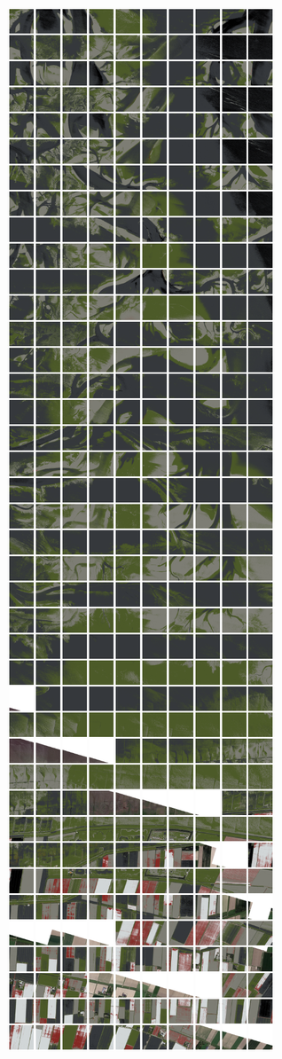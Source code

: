 <html>
<div>
<img src="https://github.com/HakkaTjakka/NL_TILE_MAP/blob/main/18/650/-1072/r.6500.-10720.png" height="44" width="44">
<img src="https://github.com/HakkaTjakka/NL_TILE_MAP/blob/main/18/650/-1072/r.6501.-10720.png" height="44" width="44">
<img src="https://github.com/HakkaTjakka/NL_TILE_MAP/blob/main/18/650/-1072/r.6502.-10720.png" height="44" width="44">
<img src="https://github.com/HakkaTjakka/NL_TILE_MAP/blob/main/18/650/-1072/r.6503.-10720.png" height="44" width="44">
<img src="https://github.com/HakkaTjakka/NL_TILE_MAP/blob/main/18/650/-1072/r.6504.-10720.png" height="44" width="44">
<img src="https://github.com/HakkaTjakka/NL_TILE_MAP/blob/main/18/650/-1072/r.6505.-10720.png" height="44" width="44">
<img src="https://github.com/HakkaTjakka/NL_TILE_MAP/blob/main/18/650/-1072/r.6506.-10720.png" height="44" width="44">
<img src="https://github.com/HakkaTjakka/NL_TILE_MAP/blob/main/18/650/-1072/r.6507.-10720.png" height="44" width="44">
<img src="https://github.com/HakkaTjakka/NL_TILE_MAP/blob/main/18/650/-1072/r.6508.-10720.png" height="44" width="44">
<img src="https://github.com/HakkaTjakka/NL_TILE_MAP/blob/main/18/650/-1072/r.6509.-10720.png" height="44" width="44">
<img src="https://github.com/HakkaTjakka/NL_TILE_MAP/blob/main/18/651/-1072/r.6510.-10720.png" height="44" width="44">
<img src="https://github.com/HakkaTjakka/NL_TILE_MAP/blob/main/18/651/-1072/r.6511.-10720.png" height="44" width="44">
<img src="https://github.com/HakkaTjakka/NL_TILE_MAP/blob/main/18/651/-1072/r.6512.-10720.png" height="44" width="44">
<img src="https://github.com/HakkaTjakka/NL_TILE_MAP/blob/main/18/651/-1072/r.6513.-10720.png" height="44" width="44">
<img src="https://github.com/HakkaTjakka/NL_TILE_MAP/blob/main/18/651/-1072/r.6514.-10720.png" height="44" width="44">
<img src="https://github.com/HakkaTjakka/NL_TILE_MAP/blob/main/18/651/-1072/r.6515.-10720.png" height="44" width="44">
<img src="https://github.com/HakkaTjakka/NL_TILE_MAP/blob/main/18/651/-1072/r.6516.-10720.png" height="44" width="44">
<img src="https://github.com/HakkaTjakka/NL_TILE_MAP/blob/main/18/651/-1072/r.6517.-10720.png" height="44" width="44">
<img src="https://github.com/HakkaTjakka/NL_TILE_MAP/blob/main/18/651/-1072/r.6518.-10720.png" height="44" width="44">
<img src="https://github.com/HakkaTjakka/NL_TILE_MAP/blob/main/18/651/-1072/r.6519.-10720.png" height="44" width="44">
<br>
<img src="https://github.com/HakkaTjakka/NL_TILE_MAP/blob/main/18/650/-1072/r.6500.-10719.png" height="44" width="44">
<img src="https://github.com/HakkaTjakka/NL_TILE_MAP/blob/main/18/650/-1072/r.6501.-10719.png" height="44" width="44">
<img src="https://github.com/HakkaTjakka/NL_TILE_MAP/blob/main/18/650/-1072/r.6502.-10719.png" height="44" width="44">
<img src="https://github.com/HakkaTjakka/NL_TILE_MAP/blob/main/18/650/-1072/r.6503.-10719.png" height="44" width="44">
<img src="https://github.com/HakkaTjakka/NL_TILE_MAP/blob/main/18/650/-1072/r.6504.-10719.png" height="44" width="44">
<img src="https://github.com/HakkaTjakka/NL_TILE_MAP/blob/main/18/650/-1072/r.6505.-10719.png" height="44" width="44">
<img src="https://github.com/HakkaTjakka/NL_TILE_MAP/blob/main/18/650/-1072/r.6506.-10719.png" height="44" width="44">
<img src="https://github.com/HakkaTjakka/NL_TILE_MAP/blob/main/18/650/-1072/r.6507.-10719.png" height="44" width="44">
<img src="https://github.com/HakkaTjakka/NL_TILE_MAP/blob/main/18/650/-1072/r.6508.-10719.png" height="44" width="44">
<img src="https://github.com/HakkaTjakka/NL_TILE_MAP/blob/main/18/650/-1072/r.6509.-10719.png" height="44" width="44">
<img src="https://github.com/HakkaTjakka/NL_TILE_MAP/blob/main/18/651/-1072/r.6510.-10719.png" height="44" width="44">
<img src="https://github.com/HakkaTjakka/NL_TILE_MAP/blob/main/18/651/-1072/r.6511.-10719.png" height="44" width="44">
<img src="https://github.com/HakkaTjakka/NL_TILE_MAP/blob/main/18/651/-1072/r.6512.-10719.png" height="44" width="44">
<img src="https://github.com/HakkaTjakka/NL_TILE_MAP/blob/main/18/651/-1072/r.6513.-10719.png" height="44" width="44">
<img src="https://github.com/HakkaTjakka/NL_TILE_MAP/blob/main/18/651/-1072/r.6514.-10719.png" height="44" width="44">
<img src="https://github.com/HakkaTjakka/NL_TILE_MAP/blob/main/18/651/-1072/r.6515.-10719.png" height="44" width="44">
<img src="https://github.com/HakkaTjakka/NL_TILE_MAP/blob/main/18/651/-1072/r.6516.-10719.png" height="44" width="44">
<img src="https://github.com/HakkaTjakka/NL_TILE_MAP/blob/main/18/651/-1072/r.6517.-10719.png" height="44" width="44">
<img src="https://github.com/HakkaTjakka/NL_TILE_MAP/blob/main/18/651/-1072/r.6518.-10719.png" height="44" width="44">
<img src="https://github.com/HakkaTjakka/NL_TILE_MAP/blob/main/18/651/-1072/r.6519.-10719.png" height="44" width="44">
<br>
<img src="https://github.com/HakkaTjakka/NL_TILE_MAP/blob/main/18/650/-1072/r.6500.-10718.png" height="44" width="44">
<img src="https://github.com/HakkaTjakka/NL_TILE_MAP/blob/main/18/650/-1072/r.6501.-10718.png" height="44" width="44">
<img src="https://github.com/HakkaTjakka/NL_TILE_MAP/blob/main/18/650/-1072/r.6502.-10718.png" height="44" width="44">
<img src="https://github.com/HakkaTjakka/NL_TILE_MAP/blob/main/18/650/-1072/r.6503.-10718.png" height="44" width="44">
<img src="https://github.com/HakkaTjakka/NL_TILE_MAP/blob/main/18/650/-1072/r.6504.-10718.png" height="44" width="44">
<img src="https://github.com/HakkaTjakka/NL_TILE_MAP/blob/main/18/650/-1072/r.6505.-10718.png" height="44" width="44">
<img src="https://github.com/HakkaTjakka/NL_TILE_MAP/blob/main/18/650/-1072/r.6506.-10718.png" height="44" width="44">
<img src="https://github.com/HakkaTjakka/NL_TILE_MAP/blob/main/18/650/-1072/r.6507.-10718.png" height="44" width="44">
<img src="https://github.com/HakkaTjakka/NL_TILE_MAP/blob/main/18/650/-1072/r.6508.-10718.png" height="44" width="44">
<img src="https://github.com/HakkaTjakka/NL_TILE_MAP/blob/main/18/650/-1072/r.6509.-10718.png" height="44" width="44">
<img src="https://github.com/HakkaTjakka/NL_TILE_MAP/blob/main/18/651/-1072/r.6510.-10718.png" height="44" width="44">
<img src="https://github.com/HakkaTjakka/NL_TILE_MAP/blob/main/18/651/-1072/r.6511.-10718.png" height="44" width="44">
<img src="https://github.com/HakkaTjakka/NL_TILE_MAP/blob/main/18/651/-1072/r.6512.-10718.png" height="44" width="44">
<img src="https://github.com/HakkaTjakka/NL_TILE_MAP/blob/main/18/651/-1072/r.6513.-10718.png" height="44" width="44">
<img src="https://github.com/HakkaTjakka/NL_TILE_MAP/blob/main/18/651/-1072/r.6514.-10718.png" height="44" width="44">
<img src="https://github.com/HakkaTjakka/NL_TILE_MAP/blob/main/18/651/-1072/r.6515.-10718.png" height="44" width="44">
<img src="https://github.com/HakkaTjakka/NL_TILE_MAP/blob/main/18/651/-1072/r.6516.-10718.png" height="44" width="44">
<img src="https://github.com/HakkaTjakka/NL_TILE_MAP/blob/main/18/651/-1072/r.6517.-10718.png" height="44" width="44">
<img src="https://github.com/HakkaTjakka/NL_TILE_MAP/blob/main/18/651/-1072/r.6518.-10718.png" height="44" width="44">
<img src="https://github.com/HakkaTjakka/NL_TILE_MAP/blob/main/18/651/-1072/r.6519.-10718.png" height="44" width="44">
<br>
<img src="https://github.com/HakkaTjakka/NL_TILE_MAP/blob/main/18/650/-1072/r.6500.-10717.png" height="44" width="44">
<img src="https://github.com/HakkaTjakka/NL_TILE_MAP/blob/main/18/650/-1072/r.6501.-10717.png" height="44" width="44">
<img src="https://github.com/HakkaTjakka/NL_TILE_MAP/blob/main/18/650/-1072/r.6502.-10717.png" height="44" width="44">
<img src="https://github.com/HakkaTjakka/NL_TILE_MAP/blob/main/18/650/-1072/r.6503.-10717.png" height="44" width="44">
<img src="https://github.com/HakkaTjakka/NL_TILE_MAP/blob/main/18/650/-1072/r.6504.-10717.png" height="44" width="44">
<img src="https://github.com/HakkaTjakka/NL_TILE_MAP/blob/main/18/650/-1072/r.6505.-10717.png" height="44" width="44">
<img src="https://github.com/HakkaTjakka/NL_TILE_MAP/blob/main/18/650/-1072/r.6506.-10717.png" height="44" width="44">
<img src="https://github.com/HakkaTjakka/NL_TILE_MAP/blob/main/18/650/-1072/r.6507.-10717.png" height="44" width="44">
<img src="https://github.com/HakkaTjakka/NL_TILE_MAP/blob/main/18/650/-1072/r.6508.-10717.png" height="44" width="44">
<img src="https://github.com/HakkaTjakka/NL_TILE_MAP/blob/main/18/650/-1072/r.6509.-10717.png" height="44" width="44">
<img src="https://github.com/HakkaTjakka/NL_TILE_MAP/blob/main/18/651/-1072/r.6510.-10717.png" height="44" width="44">
<img src="https://github.com/HakkaTjakka/NL_TILE_MAP/blob/main/18/651/-1072/r.6511.-10717.png" height="44" width="44">
<img src="https://github.com/HakkaTjakka/NL_TILE_MAP/blob/main/18/651/-1072/r.6512.-10717.png" height="44" width="44">
<img src="https://github.com/HakkaTjakka/NL_TILE_MAP/blob/main/18/651/-1072/r.6513.-10717.png" height="44" width="44">
<img src="https://github.com/HakkaTjakka/NL_TILE_MAP/blob/main/18/651/-1072/r.6514.-10717.png" height="44" width="44">
<img src="https://github.com/HakkaTjakka/NL_TILE_MAP/blob/main/18/651/-1072/r.6515.-10717.png" height="44" width="44">
<img src="https://github.com/HakkaTjakka/NL_TILE_MAP/blob/main/18/651/-1072/r.6516.-10717.png" height="44" width="44">
<img src="https://github.com/HakkaTjakka/NL_TILE_MAP/blob/main/18/651/-1072/r.6517.-10717.png" height="44" width="44">
<img src="https://github.com/HakkaTjakka/NL_TILE_MAP/blob/main/18/651/-1072/r.6518.-10717.png" height="44" width="44">
<img src="https://github.com/HakkaTjakka/NL_TILE_MAP/blob/main/18/651/-1072/r.6519.-10717.png" height="44" width="44">
<br>
<img src="https://github.com/HakkaTjakka/NL_TILE_MAP/blob/main/18/650/-1072/r.6500.-10716.png" height="44" width="44">
<img src="https://github.com/HakkaTjakka/NL_TILE_MAP/blob/main/18/650/-1072/r.6501.-10716.png" height="44" width="44">
<img src="https://github.com/HakkaTjakka/NL_TILE_MAP/blob/main/18/650/-1072/r.6502.-10716.png" height="44" width="44">
<img src="https://github.com/HakkaTjakka/NL_TILE_MAP/blob/main/18/650/-1072/r.6503.-10716.png" height="44" width="44">
<img src="https://github.com/HakkaTjakka/NL_TILE_MAP/blob/main/18/650/-1072/r.6504.-10716.png" height="44" width="44">
<img src="https://github.com/HakkaTjakka/NL_TILE_MAP/blob/main/18/650/-1072/r.6505.-10716.png" height="44" width="44">
<img src="https://github.com/HakkaTjakka/NL_TILE_MAP/blob/main/18/650/-1072/r.6506.-10716.png" height="44" width="44">
<img src="https://github.com/HakkaTjakka/NL_TILE_MAP/blob/main/18/650/-1072/r.6507.-10716.png" height="44" width="44">
<img src="https://github.com/HakkaTjakka/NL_TILE_MAP/blob/main/18/650/-1072/r.6508.-10716.png" height="44" width="44">
<img src="https://github.com/HakkaTjakka/NL_TILE_MAP/blob/main/18/650/-1072/r.6509.-10716.png" height="44" width="44">
<img src="https://github.com/HakkaTjakka/NL_TILE_MAP/blob/main/18/651/-1072/r.6510.-10716.png" height="44" width="44">
<img src="https://github.com/HakkaTjakka/NL_TILE_MAP/blob/main/18/651/-1072/r.6511.-10716.png" height="44" width="44">
<img src="https://github.com/HakkaTjakka/NL_TILE_MAP/blob/main/18/651/-1072/r.6512.-10716.png" height="44" width="44">
<img src="https://github.com/HakkaTjakka/NL_TILE_MAP/blob/main/18/651/-1072/r.6513.-10716.png" height="44" width="44">
<img src="https://github.com/HakkaTjakka/NL_TILE_MAP/blob/main/18/651/-1072/r.6514.-10716.png" height="44" width="44">
<img src="https://github.com/HakkaTjakka/NL_TILE_MAP/blob/main/18/651/-1072/r.6515.-10716.png" height="44" width="44">
<img src="https://github.com/HakkaTjakka/NL_TILE_MAP/blob/main/18/651/-1072/r.6516.-10716.png" height="44" width="44">
<img src="https://github.com/HakkaTjakka/NL_TILE_MAP/blob/main/18/651/-1072/r.6517.-10716.png" height="44" width="44">
<img src="https://github.com/HakkaTjakka/NL_TILE_MAP/blob/main/18/651/-1072/r.6518.-10716.png" height="44" width="44">
<img src="https://github.com/HakkaTjakka/NL_TILE_MAP/blob/main/18/651/-1072/r.6519.-10716.png" height="44" width="44">
<br>
<img src="https://github.com/HakkaTjakka/NL_TILE_MAP/blob/main/18/650/-1072/r.6500.-10715.png" height="44" width="44">
<img src="https://github.com/HakkaTjakka/NL_TILE_MAP/blob/main/18/650/-1072/r.6501.-10715.png" height="44" width="44">
<img src="https://github.com/HakkaTjakka/NL_TILE_MAP/blob/main/18/650/-1072/r.6502.-10715.png" height="44" width="44">
<img src="https://github.com/HakkaTjakka/NL_TILE_MAP/blob/main/18/650/-1072/r.6503.-10715.png" height="44" width="44">
<img src="https://github.com/HakkaTjakka/NL_TILE_MAP/blob/main/18/650/-1072/r.6504.-10715.png" height="44" width="44">
<img src="https://github.com/HakkaTjakka/NL_TILE_MAP/blob/main/18/650/-1072/r.6505.-10715.png" height="44" width="44">
<img src="https://github.com/HakkaTjakka/NL_TILE_MAP/blob/main/18/650/-1072/r.6506.-10715.png" height="44" width="44">
<img src="https://github.com/HakkaTjakka/NL_TILE_MAP/blob/main/18/650/-1072/r.6507.-10715.png" height="44" width="44">
<img src="https://github.com/HakkaTjakka/NL_TILE_MAP/blob/main/18/650/-1072/r.6508.-10715.png" height="44" width="44">
<img src="https://github.com/HakkaTjakka/NL_TILE_MAP/blob/main/18/650/-1072/r.6509.-10715.png" height="44" width="44">
<img src="https://github.com/HakkaTjakka/NL_TILE_MAP/blob/main/18/651/-1072/r.6510.-10715.png" height="44" width="44">
<img src="https://github.com/HakkaTjakka/NL_TILE_MAP/blob/main/18/651/-1072/r.6511.-10715.png" height="44" width="44">
<img src="https://github.com/HakkaTjakka/NL_TILE_MAP/blob/main/18/651/-1072/r.6512.-10715.png" height="44" width="44">
<img src="https://github.com/HakkaTjakka/NL_TILE_MAP/blob/main/18/651/-1072/r.6513.-10715.png" height="44" width="44">
<img src="https://github.com/HakkaTjakka/NL_TILE_MAP/blob/main/18/651/-1072/r.6514.-10715.png" height="44" width="44">
<img src="https://github.com/HakkaTjakka/NL_TILE_MAP/blob/main/18/651/-1072/r.6515.-10715.png" height="44" width="44">
<img src="https://github.com/HakkaTjakka/NL_TILE_MAP/blob/main/18/651/-1072/r.6516.-10715.png" height="44" width="44">
<img src="https://github.com/HakkaTjakka/NL_TILE_MAP/blob/main/18/651/-1072/r.6517.-10715.png" height="44" width="44">
<img src="https://github.com/HakkaTjakka/NL_TILE_MAP/blob/main/18/651/-1072/r.6518.-10715.png" height="44" width="44">
<img src="https://github.com/HakkaTjakka/NL_TILE_MAP/blob/main/18/651/-1072/r.6519.-10715.png" height="44" width="44">
<br>
<img src="https://github.com/HakkaTjakka/NL_TILE_MAP/blob/main/18/650/-1072/r.6500.-10714.png" height="44" width="44">
<img src="https://github.com/HakkaTjakka/NL_TILE_MAP/blob/main/18/650/-1072/r.6501.-10714.png" height="44" width="44">
<img src="https://github.com/HakkaTjakka/NL_TILE_MAP/blob/main/18/650/-1072/r.6502.-10714.png" height="44" width="44">
<img src="https://github.com/HakkaTjakka/NL_TILE_MAP/blob/main/18/650/-1072/r.6503.-10714.png" height="44" width="44">
<img src="https://github.com/HakkaTjakka/NL_TILE_MAP/blob/main/18/650/-1072/r.6504.-10714.png" height="44" width="44">
<img src="https://github.com/HakkaTjakka/NL_TILE_MAP/blob/main/18/650/-1072/r.6505.-10714.png" height="44" width="44">
<img src="https://github.com/HakkaTjakka/NL_TILE_MAP/blob/main/18/650/-1072/r.6506.-10714.png" height="44" width="44">
<img src="https://github.com/HakkaTjakka/NL_TILE_MAP/blob/main/18/650/-1072/r.6507.-10714.png" height="44" width="44">
<img src="https://github.com/HakkaTjakka/NL_TILE_MAP/blob/main/18/650/-1072/r.6508.-10714.png" height="44" width="44">
<img src="https://github.com/HakkaTjakka/NL_TILE_MAP/blob/main/18/650/-1072/r.6509.-10714.png" height="44" width="44">
<img src="https://github.com/HakkaTjakka/NL_TILE_MAP/blob/main/18/651/-1072/r.6510.-10714.png" height="44" width="44">
<img src="https://github.com/HakkaTjakka/NL_TILE_MAP/blob/main/18/651/-1072/r.6511.-10714.png" height="44" width="44">
<img src="https://github.com/HakkaTjakka/NL_TILE_MAP/blob/main/18/651/-1072/r.6512.-10714.png" height="44" width="44">
<img src="https://github.com/HakkaTjakka/NL_TILE_MAP/blob/main/18/651/-1072/r.6513.-10714.png" height="44" width="44">
<img src="https://github.com/HakkaTjakka/NL_TILE_MAP/blob/main/18/651/-1072/r.6514.-10714.png" height="44" width="44">
<img src="https://github.com/HakkaTjakka/NL_TILE_MAP/blob/main/18/651/-1072/r.6515.-10714.png" height="44" width="44">
<img src="https://github.com/HakkaTjakka/NL_TILE_MAP/blob/main/18/651/-1072/r.6516.-10714.png" height="44" width="44">
<img src="https://github.com/HakkaTjakka/NL_TILE_MAP/blob/main/18/651/-1072/r.6517.-10714.png" height="44" width="44">
<img src="https://github.com/HakkaTjakka/NL_TILE_MAP/blob/main/18/651/-1072/r.6518.-10714.png" height="44" width="44">
<img src="https://github.com/HakkaTjakka/NL_TILE_MAP/blob/main/18/651/-1072/r.6519.-10714.png" height="44" width="44">
<br>
<img src="https://github.com/HakkaTjakka/NL_TILE_MAP/blob/main/18/650/-1072/r.6500.-10713.png" height="44" width="44">
<img src="https://github.com/HakkaTjakka/NL_TILE_MAP/blob/main/18/650/-1072/r.6501.-10713.png" height="44" width="44">
<img src="https://github.com/HakkaTjakka/NL_TILE_MAP/blob/main/18/650/-1072/r.6502.-10713.png" height="44" width="44">
<img src="https://github.com/HakkaTjakka/NL_TILE_MAP/blob/main/18/650/-1072/r.6503.-10713.png" height="44" width="44">
<img src="https://github.com/HakkaTjakka/NL_TILE_MAP/blob/main/18/650/-1072/r.6504.-10713.png" height="44" width="44">
<img src="https://github.com/HakkaTjakka/NL_TILE_MAP/blob/main/18/650/-1072/r.6505.-10713.png" height="44" width="44">
<img src="https://github.com/HakkaTjakka/NL_TILE_MAP/blob/main/18/650/-1072/r.6506.-10713.png" height="44" width="44">
<img src="https://github.com/HakkaTjakka/NL_TILE_MAP/blob/main/18/650/-1072/r.6507.-10713.png" height="44" width="44">
<img src="https://github.com/HakkaTjakka/NL_TILE_MAP/blob/main/18/650/-1072/r.6508.-10713.png" height="44" width="44">
<img src="https://github.com/HakkaTjakka/NL_TILE_MAP/blob/main/18/650/-1072/r.6509.-10713.png" height="44" width="44">
<img src="https://github.com/HakkaTjakka/NL_TILE_MAP/blob/main/18/651/-1072/r.6510.-10713.png" height="44" width="44">
<img src="https://github.com/HakkaTjakka/NL_TILE_MAP/blob/main/18/651/-1072/r.6511.-10713.png" height="44" width="44">
<img src="https://github.com/HakkaTjakka/NL_TILE_MAP/blob/main/18/651/-1072/r.6512.-10713.png" height="44" width="44">
<img src="https://github.com/HakkaTjakka/NL_TILE_MAP/blob/main/18/651/-1072/r.6513.-10713.png" height="44" width="44">
<img src="https://github.com/HakkaTjakka/NL_TILE_MAP/blob/main/18/651/-1072/r.6514.-10713.png" height="44" width="44">
<img src="https://github.com/HakkaTjakka/NL_TILE_MAP/blob/main/18/651/-1072/r.6515.-10713.png" height="44" width="44">
<img src="https://github.com/HakkaTjakka/NL_TILE_MAP/blob/main/18/651/-1072/r.6516.-10713.png" height="44" width="44">
<img src="https://github.com/HakkaTjakka/NL_TILE_MAP/blob/main/18/651/-1072/r.6517.-10713.png" height="44" width="44">
<img src="https://github.com/HakkaTjakka/NL_TILE_MAP/blob/main/18/651/-1072/r.6518.-10713.png" height="44" width="44">
<img src="https://github.com/HakkaTjakka/NL_TILE_MAP/blob/main/18/651/-1072/r.6519.-10713.png" height="44" width="44">
<br>
<img src="https://github.com/HakkaTjakka/NL_TILE_MAP/blob/main/18/650/-1072/r.6500.-10712.png" height="44" width="44">
<img src="https://github.com/HakkaTjakka/NL_TILE_MAP/blob/main/18/650/-1072/r.6501.-10712.png" height="44" width="44">
<img src="https://github.com/HakkaTjakka/NL_TILE_MAP/blob/main/18/650/-1072/r.6502.-10712.png" height="44" width="44">
<img src="https://github.com/HakkaTjakka/NL_TILE_MAP/blob/main/18/650/-1072/r.6503.-10712.png" height="44" width="44">
<img src="https://github.com/HakkaTjakka/NL_TILE_MAP/blob/main/18/650/-1072/r.6504.-10712.png" height="44" width="44">
<img src="https://github.com/HakkaTjakka/NL_TILE_MAP/blob/main/18/650/-1072/r.6505.-10712.png" height="44" width="44">
<img src="https://github.com/HakkaTjakka/NL_TILE_MAP/blob/main/18/650/-1072/r.6506.-10712.png" height="44" width="44">
<img src="https://github.com/HakkaTjakka/NL_TILE_MAP/blob/main/18/650/-1072/r.6507.-10712.png" height="44" width="44">
<img src="https://github.com/HakkaTjakka/NL_TILE_MAP/blob/main/18/650/-1072/r.6508.-10712.png" height="44" width="44">
<img src="https://github.com/HakkaTjakka/NL_TILE_MAP/blob/main/18/650/-1072/r.6509.-10712.png" height="44" width="44">
<img src="https://github.com/HakkaTjakka/NL_TILE_MAP/blob/main/18/651/-1072/r.6510.-10712.png" height="44" width="44">
<img src="https://github.com/HakkaTjakka/NL_TILE_MAP/blob/main/18/651/-1072/r.6511.-10712.png" height="44" width="44">
<img src="https://github.com/HakkaTjakka/NL_TILE_MAP/blob/main/18/651/-1072/r.6512.-10712.png" height="44" width="44">
<img src="https://github.com/HakkaTjakka/NL_TILE_MAP/blob/main/18/651/-1072/r.6513.-10712.png" height="44" width="44">
<img src="https://github.com/HakkaTjakka/NL_TILE_MAP/blob/main/18/651/-1072/r.6514.-10712.png" height="44" width="44">
<img src="https://github.com/HakkaTjakka/NL_TILE_MAP/blob/main/18/651/-1072/r.6515.-10712.png" height="44" width="44">
<img src="https://github.com/HakkaTjakka/NL_TILE_MAP/blob/main/18/651/-1072/r.6516.-10712.png" height="44" width="44">
<img src="https://github.com/HakkaTjakka/NL_TILE_MAP/blob/main/18/651/-1072/r.6517.-10712.png" height="44" width="44">
<img src="https://github.com/HakkaTjakka/NL_TILE_MAP/blob/main/18/651/-1072/r.6518.-10712.png" height="44" width="44">
<img src="https://github.com/HakkaTjakka/NL_TILE_MAP/blob/main/18/651/-1072/r.6519.-10712.png" height="44" width="44">
<br>
<img src="https://github.com/HakkaTjakka/NL_TILE_MAP/blob/main/18/650/-1072/r.6500.-10711.png" height="44" width="44">
<img src="https://github.com/HakkaTjakka/NL_TILE_MAP/blob/main/18/650/-1072/r.6501.-10711.png" height="44" width="44">
<img src="https://github.com/HakkaTjakka/NL_TILE_MAP/blob/main/18/650/-1072/r.6502.-10711.png" height="44" width="44">
<img src="https://github.com/HakkaTjakka/NL_TILE_MAP/blob/main/18/650/-1072/r.6503.-10711.png" height="44" width="44">
<img src="https://github.com/HakkaTjakka/NL_TILE_MAP/blob/main/18/650/-1072/r.6504.-10711.png" height="44" width="44">
<img src="https://github.com/HakkaTjakka/NL_TILE_MAP/blob/main/18/650/-1072/r.6505.-10711.png" height="44" width="44">
<img src="https://github.com/HakkaTjakka/NL_TILE_MAP/blob/main/18/650/-1072/r.6506.-10711.png" height="44" width="44">
<img src="https://github.com/HakkaTjakka/NL_TILE_MAP/blob/main/18/650/-1072/r.6507.-10711.png" height="44" width="44">
<img src="https://github.com/HakkaTjakka/NL_TILE_MAP/blob/main/18/650/-1072/r.6508.-10711.png" height="44" width="44">
<img src="https://github.com/HakkaTjakka/NL_TILE_MAP/blob/main/18/650/-1072/r.6509.-10711.png" height="44" width="44">
<img src="https://github.com/HakkaTjakka/NL_TILE_MAP/blob/main/18/651/-1072/r.6510.-10711.png" height="44" width="44">
<img src="https://github.com/HakkaTjakka/NL_TILE_MAP/blob/main/18/651/-1072/r.6511.-10711.png" height="44" width="44">
<img src="https://github.com/HakkaTjakka/NL_TILE_MAP/blob/main/18/651/-1072/r.6512.-10711.png" height="44" width="44">
<img src="https://github.com/HakkaTjakka/NL_TILE_MAP/blob/main/18/651/-1072/r.6513.-10711.png" height="44" width="44">
<img src="https://github.com/HakkaTjakka/NL_TILE_MAP/blob/main/18/651/-1072/r.6514.-10711.png" height="44" width="44">
<img src="https://github.com/HakkaTjakka/NL_TILE_MAP/blob/main/18/651/-1072/r.6515.-10711.png" height="44" width="44">
<img src="https://github.com/HakkaTjakka/NL_TILE_MAP/blob/main/18/651/-1072/r.6516.-10711.png" height="44" width="44">
<img src="https://github.com/HakkaTjakka/NL_TILE_MAP/blob/main/18/651/-1072/r.6517.-10711.png" height="44" width="44">
<img src="https://github.com/HakkaTjakka/NL_TILE_MAP/blob/main/18/651/-1072/r.6518.-10711.png" height="44" width="44">
<img src="https://github.com/HakkaTjakka/NL_TILE_MAP/blob/main/18/651/-1072/r.6519.-10711.png" height="44" width="44">
<br>
<img src="https://github.com/HakkaTjakka/NL_TILE_MAP/blob/main/18/650/-1071/r.6500.-10710.png" height="44" width="44">
<img src="https://github.com/HakkaTjakka/NL_TILE_MAP/blob/main/18/650/-1071/r.6501.-10710.png" height="44" width="44">
<img src="https://github.com/HakkaTjakka/NL_TILE_MAP/blob/main/18/650/-1071/r.6502.-10710.png" height="44" width="44">
<img src="https://github.com/HakkaTjakka/NL_TILE_MAP/blob/main/18/650/-1071/r.6503.-10710.png" height="44" width="44">
<img src="https://github.com/HakkaTjakka/NL_TILE_MAP/blob/main/18/650/-1071/r.6504.-10710.png" height="44" width="44">
<img src="https://github.com/HakkaTjakka/NL_TILE_MAP/blob/main/18/650/-1071/r.6505.-10710.png" height="44" width="44">
<img src="https://github.com/HakkaTjakka/NL_TILE_MAP/blob/main/18/650/-1071/r.6506.-10710.png" height="44" width="44">
<img src="https://github.com/HakkaTjakka/NL_TILE_MAP/blob/main/18/650/-1071/r.6507.-10710.png" height="44" width="44">
<img src="https://github.com/HakkaTjakka/NL_TILE_MAP/blob/main/18/650/-1071/r.6508.-10710.png" height="44" width="44">
<img src="https://github.com/HakkaTjakka/NL_TILE_MAP/blob/main/18/650/-1071/r.6509.-10710.png" height="44" width="44">
<img src="https://github.com/HakkaTjakka/NL_TILE_MAP/blob/main/18/651/-1071/r.6510.-10710.png" height="44" width="44">
<img src="https://github.com/HakkaTjakka/NL_TILE_MAP/blob/main/18/651/-1071/r.6511.-10710.png" height="44" width="44">
<img src="https://github.com/HakkaTjakka/NL_TILE_MAP/blob/main/18/651/-1071/r.6512.-10710.png" height="44" width="44">
<img src="https://github.com/HakkaTjakka/NL_TILE_MAP/blob/main/18/651/-1071/r.6513.-10710.png" height="44" width="44">
<img src="https://github.com/HakkaTjakka/NL_TILE_MAP/blob/main/18/651/-1071/r.6514.-10710.png" height="44" width="44">
<img src="https://github.com/HakkaTjakka/NL_TILE_MAP/blob/main/18/651/-1071/r.6515.-10710.png" height="44" width="44">
<img src="https://github.com/HakkaTjakka/NL_TILE_MAP/blob/main/18/651/-1071/r.6516.-10710.png" height="44" width="44">
<img src="https://github.com/HakkaTjakka/NL_TILE_MAP/blob/main/18/651/-1071/r.6517.-10710.png" height="44" width="44">
<img src="https://github.com/HakkaTjakka/NL_TILE_MAP/blob/main/18/651/-1071/r.6518.-10710.png" height="44" width="44">
<img src="https://github.com/HakkaTjakka/NL_TILE_MAP/blob/main/18/651/-1071/r.6519.-10710.png" height="44" width="44">
<br>
<img src="https://github.com/HakkaTjakka/NL_TILE_MAP/blob/main/18/650/-1071/r.6500.-10709.png" height="44" width="44">
<img src="https://github.com/HakkaTjakka/NL_TILE_MAP/blob/main/18/650/-1071/r.6501.-10709.png" height="44" width="44">
<img src="https://github.com/HakkaTjakka/NL_TILE_MAP/blob/main/18/650/-1071/r.6502.-10709.png" height="44" width="44">
<img src="https://github.com/HakkaTjakka/NL_TILE_MAP/blob/main/18/650/-1071/r.6503.-10709.png" height="44" width="44">
<img src="https://github.com/HakkaTjakka/NL_TILE_MAP/blob/main/18/650/-1071/r.6504.-10709.png" height="44" width="44">
<img src="https://github.com/HakkaTjakka/NL_TILE_MAP/blob/main/18/650/-1071/r.6505.-10709.png" height="44" width="44">
<img src="https://github.com/HakkaTjakka/NL_TILE_MAP/blob/main/18/650/-1071/r.6506.-10709.png" height="44" width="44">
<img src="https://github.com/HakkaTjakka/NL_TILE_MAP/blob/main/18/650/-1071/r.6507.-10709.png" height="44" width="44">
<img src="https://github.com/HakkaTjakka/NL_TILE_MAP/blob/main/18/650/-1071/r.6508.-10709.png" height="44" width="44">
<img src="https://github.com/HakkaTjakka/NL_TILE_MAP/blob/main/18/650/-1071/r.6509.-10709.png" height="44" width="44">
<img src="https://github.com/HakkaTjakka/NL_TILE_MAP/blob/main/18/651/-1071/r.6510.-10709.png" height="44" width="44">
<img src="https://github.com/HakkaTjakka/NL_TILE_MAP/blob/main/18/651/-1071/r.6511.-10709.png" height="44" width="44">
<img src="https://github.com/HakkaTjakka/NL_TILE_MAP/blob/main/18/651/-1071/r.6512.-10709.png" height="44" width="44">
<img src="https://github.com/HakkaTjakka/NL_TILE_MAP/blob/main/18/651/-1071/r.6513.-10709.png" height="44" width="44">
<img src="https://github.com/HakkaTjakka/NL_TILE_MAP/blob/main/18/651/-1071/r.6514.-10709.png" height="44" width="44">
<img src="https://github.com/HakkaTjakka/NL_TILE_MAP/blob/main/18/651/-1071/r.6515.-10709.png" height="44" width="44">
<img src="https://github.com/HakkaTjakka/NL_TILE_MAP/blob/main/18/651/-1071/r.6516.-10709.png" height="44" width="44">
<img src="https://github.com/HakkaTjakka/NL_TILE_MAP/blob/main/18/651/-1071/r.6517.-10709.png" height="44" width="44">
<img src="https://github.com/HakkaTjakka/NL_TILE_MAP/blob/main/18/651/-1071/r.6518.-10709.png" height="44" width="44">
<img src="https://github.com/HakkaTjakka/NL_TILE_MAP/blob/main/18/651/-1071/r.6519.-10709.png" height="44" width="44">
<br>
<img src="https://github.com/HakkaTjakka/NL_TILE_MAP/blob/main/18/650/-1071/r.6500.-10708.png" height="44" width="44">
<img src="https://github.com/HakkaTjakka/NL_TILE_MAP/blob/main/18/650/-1071/r.6501.-10708.png" height="44" width="44">
<img src="https://github.com/HakkaTjakka/NL_TILE_MAP/blob/main/18/650/-1071/r.6502.-10708.png" height="44" width="44">
<img src="https://github.com/HakkaTjakka/NL_TILE_MAP/blob/main/18/650/-1071/r.6503.-10708.png" height="44" width="44">
<img src="https://github.com/HakkaTjakka/NL_TILE_MAP/blob/main/18/650/-1071/r.6504.-10708.png" height="44" width="44">
<img src="https://github.com/HakkaTjakka/NL_TILE_MAP/blob/main/18/650/-1071/r.6505.-10708.png" height="44" width="44">
<img src="https://github.com/HakkaTjakka/NL_TILE_MAP/blob/main/18/650/-1071/r.6506.-10708.png" height="44" width="44">
<img src="https://github.com/HakkaTjakka/NL_TILE_MAP/blob/main/18/650/-1071/r.6507.-10708.png" height="44" width="44">
<img src="https://github.com/HakkaTjakka/NL_TILE_MAP/blob/main/18/650/-1071/r.6508.-10708.png" height="44" width="44">
<img src="https://github.com/HakkaTjakka/NL_TILE_MAP/blob/main/18/650/-1071/r.6509.-10708.png" height="44" width="44">
<img src="https://github.com/HakkaTjakka/NL_TILE_MAP/blob/main/18/651/-1071/r.6510.-10708.png" height="44" width="44">
<img src="https://github.com/HakkaTjakka/NL_TILE_MAP/blob/main/18/651/-1071/r.6511.-10708.png" height="44" width="44">
<img src="https://github.com/HakkaTjakka/NL_TILE_MAP/blob/main/18/651/-1071/r.6512.-10708.png" height="44" width="44">
<img src="https://github.com/HakkaTjakka/NL_TILE_MAP/blob/main/18/651/-1071/r.6513.-10708.png" height="44" width="44">
<img src="https://github.com/HakkaTjakka/NL_TILE_MAP/blob/main/18/651/-1071/r.6514.-10708.png" height="44" width="44">
<img src="https://github.com/HakkaTjakka/NL_TILE_MAP/blob/main/18/651/-1071/r.6515.-10708.png" height="44" width="44">
<img src="https://github.com/HakkaTjakka/NL_TILE_MAP/blob/main/18/651/-1071/r.6516.-10708.png" height="44" width="44">
<img src="https://github.com/HakkaTjakka/NL_TILE_MAP/blob/main/18/651/-1071/r.6517.-10708.png" height="44" width="44">
<img src="https://github.com/HakkaTjakka/NL_TILE_MAP/blob/main/18/651/-1071/r.6518.-10708.png" height="44" width="44">
<img src="https://github.com/HakkaTjakka/NL_TILE_MAP/blob/main/18/651/-1071/r.6519.-10708.png" height="44" width="44">
<br>
<img src="https://github.com/HakkaTjakka/NL_TILE_MAP/blob/main/18/650/-1071/r.6500.-10707.png" height="44" width="44">
<img src="https://github.com/HakkaTjakka/NL_TILE_MAP/blob/main/18/650/-1071/r.6501.-10707.png" height="44" width="44">
<img src="https://github.com/HakkaTjakka/NL_TILE_MAP/blob/main/18/650/-1071/r.6502.-10707.png" height="44" width="44">
<img src="https://github.com/HakkaTjakka/NL_TILE_MAP/blob/main/18/650/-1071/r.6503.-10707.png" height="44" width="44">
<img src="https://github.com/HakkaTjakka/NL_TILE_MAP/blob/main/18/650/-1071/r.6504.-10707.png" height="44" width="44">
<img src="https://github.com/HakkaTjakka/NL_TILE_MAP/blob/main/18/650/-1071/r.6505.-10707.png" height="44" width="44">
<img src="https://github.com/HakkaTjakka/NL_TILE_MAP/blob/main/18/650/-1071/r.6506.-10707.png" height="44" width="44">
<img src="https://github.com/HakkaTjakka/NL_TILE_MAP/blob/main/18/650/-1071/r.6507.-10707.png" height="44" width="44">
<img src="https://github.com/HakkaTjakka/NL_TILE_MAP/blob/main/18/650/-1071/r.6508.-10707.png" height="44" width="44">
<img src="https://github.com/HakkaTjakka/NL_TILE_MAP/blob/main/18/650/-1071/r.6509.-10707.png" height="44" width="44">
<img src="https://github.com/HakkaTjakka/NL_TILE_MAP/blob/main/18/651/-1071/r.6510.-10707.png" height="44" width="44">
<img src="https://github.com/HakkaTjakka/NL_TILE_MAP/blob/main/18/651/-1071/r.6511.-10707.png" height="44" width="44">
<img src="https://github.com/HakkaTjakka/NL_TILE_MAP/blob/main/18/651/-1071/r.6512.-10707.png" height="44" width="44">
<img src="https://github.com/HakkaTjakka/NL_TILE_MAP/blob/main/18/651/-1071/r.6513.-10707.png" height="44" width="44">
<img src="https://github.com/HakkaTjakka/NL_TILE_MAP/blob/main/18/651/-1071/r.6514.-10707.png" height="44" width="44">
<img src="https://github.com/HakkaTjakka/NL_TILE_MAP/blob/main/18/651/-1071/r.6515.-10707.png" height="44" width="44">
<img src="https://github.com/HakkaTjakka/NL_TILE_MAP/blob/main/18/651/-1071/r.6516.-10707.png" height="44" width="44">
<img src="https://github.com/HakkaTjakka/NL_TILE_MAP/blob/main/18/651/-1071/r.6517.-10707.png" height="44" width="44">
<img src="https://github.com/HakkaTjakka/NL_TILE_MAP/blob/main/18/651/-1071/r.6518.-10707.png" height="44" width="44">
<img src="https://github.com/HakkaTjakka/NL_TILE_MAP/blob/main/18/651/-1071/r.6519.-10707.png" height="44" width="44">
<br>
<img src="https://github.com/HakkaTjakka/NL_TILE_MAP/blob/main/18/650/-1071/r.6500.-10706.png" height="44" width="44">
<img src="https://github.com/HakkaTjakka/NL_TILE_MAP/blob/main/18/650/-1071/r.6501.-10706.png" height="44" width="44">
<img src="https://github.com/HakkaTjakka/NL_TILE_MAP/blob/main/18/650/-1071/r.6502.-10706.png" height="44" width="44">
<img src="https://github.com/HakkaTjakka/NL_TILE_MAP/blob/main/18/650/-1071/r.6503.-10706.png" height="44" width="44">
<img src="https://github.com/HakkaTjakka/NL_TILE_MAP/blob/main/18/650/-1071/r.6504.-10706.png" height="44" width="44">
<img src="https://github.com/HakkaTjakka/NL_TILE_MAP/blob/main/18/650/-1071/r.6505.-10706.png" height="44" width="44">
<img src="https://github.com/HakkaTjakka/NL_TILE_MAP/blob/main/18/650/-1071/r.6506.-10706.png" height="44" width="44">
<img src="https://github.com/HakkaTjakka/NL_TILE_MAP/blob/main/18/650/-1071/r.6507.-10706.png" height="44" width="44">
<img src="https://github.com/HakkaTjakka/NL_TILE_MAP/blob/main/18/650/-1071/r.6508.-10706.png" height="44" width="44">
<img src="https://github.com/HakkaTjakka/NL_TILE_MAP/blob/main/18/650/-1071/r.6509.-10706.png" height="44" width="44">
<img src="https://github.com/HakkaTjakka/NL_TILE_MAP/blob/main/18/651/-1071/r.6510.-10706.png" height="44" width="44">
<img src="https://github.com/HakkaTjakka/NL_TILE_MAP/blob/main/18/651/-1071/r.6511.-10706.png" height="44" width="44">
<img src="https://github.com/HakkaTjakka/NL_TILE_MAP/blob/main/18/651/-1071/r.6512.-10706.png" height="44" width="44">
<img src="https://github.com/HakkaTjakka/NL_TILE_MAP/blob/main/18/651/-1071/r.6513.-10706.png" height="44" width="44">
<img src="https://github.com/HakkaTjakka/NL_TILE_MAP/blob/main/18/651/-1071/r.6514.-10706.png" height="44" width="44">
<img src="https://github.com/HakkaTjakka/NL_TILE_MAP/blob/main/18/651/-1071/r.6515.-10706.png" height="44" width="44">
<img src="https://github.com/HakkaTjakka/NL_TILE_MAP/blob/main/18/651/-1071/r.6516.-10706.png" height="44" width="44">
<img src="https://github.com/HakkaTjakka/NL_TILE_MAP/blob/main/18/651/-1071/r.6517.-10706.png" height="44" width="44">
<img src="https://github.com/HakkaTjakka/NL_TILE_MAP/blob/main/18/651/-1071/r.6518.-10706.png" height="44" width="44">
<img src="https://github.com/HakkaTjakka/NL_TILE_MAP/blob/main/18/651/-1071/r.6519.-10706.png" height="44" width="44">
<br>
<img src="https://github.com/HakkaTjakka/NL_TILE_MAP/blob/main/18/650/-1071/r.6500.-10705.png" height="44" width="44">
<img src="https://github.com/HakkaTjakka/NL_TILE_MAP/blob/main/18/650/-1071/r.6501.-10705.png" height="44" width="44">
<img src="https://github.com/HakkaTjakka/NL_TILE_MAP/blob/main/18/650/-1071/r.6502.-10705.png" height="44" width="44">
<img src="https://github.com/HakkaTjakka/NL_TILE_MAP/blob/main/18/650/-1071/r.6503.-10705.png" height="44" width="44">
<img src="https://github.com/HakkaTjakka/NL_TILE_MAP/blob/main/18/650/-1071/r.6504.-10705.png" height="44" width="44">
<img src="https://github.com/HakkaTjakka/NL_TILE_MAP/blob/main/18/650/-1071/r.6505.-10705.png" height="44" width="44">
<img src="https://github.com/HakkaTjakka/NL_TILE_MAP/blob/main/18/650/-1071/r.6506.-10705.png" height="44" width="44">
<img src="https://github.com/HakkaTjakka/NL_TILE_MAP/blob/main/18/650/-1071/r.6507.-10705.png" height="44" width="44">
<img src="https://github.com/HakkaTjakka/NL_TILE_MAP/blob/main/18/650/-1071/r.6508.-10705.png" height="44" width="44">
<img src="https://github.com/HakkaTjakka/NL_TILE_MAP/blob/main/18/650/-1071/r.6509.-10705.png" height="44" width="44">
<img src="https://github.com/HakkaTjakka/NL_TILE_MAP/blob/main/18/651/-1071/r.6510.-10705.png" height="44" width="44">
<img src="https://github.com/HakkaTjakka/NL_TILE_MAP/blob/main/18/651/-1071/r.6511.-10705.png" height="44" width="44">
<img src="https://github.com/HakkaTjakka/NL_TILE_MAP/blob/main/18/651/-1071/r.6512.-10705.png" height="44" width="44">
<img src="https://github.com/HakkaTjakka/NL_TILE_MAP/blob/main/18/651/-1071/r.6513.-10705.png" height="44" width="44">
<img src="https://github.com/HakkaTjakka/NL_TILE_MAP/blob/main/18/651/-1071/r.6514.-10705.png" height="44" width="44">
<img src="https://github.com/HakkaTjakka/NL_TILE_MAP/blob/main/18/651/-1071/r.6515.-10705.png" height="44" width="44">
<img src="https://github.com/HakkaTjakka/NL_TILE_MAP/blob/main/18/651/-1071/r.6516.-10705.png" height="44" width="44">
<img src="https://github.com/HakkaTjakka/NL_TILE_MAP/blob/main/18/651/-1071/r.6517.-10705.png" height="44" width="44">
<img src="https://github.com/HakkaTjakka/NL_TILE_MAP/blob/main/18/651/-1071/r.6518.-10705.png" height="44" width="44">
<img src="https://github.com/HakkaTjakka/NL_TILE_MAP/blob/main/18/651/-1071/r.6519.-10705.png" height="44" width="44">
<br>
<img src="https://github.com/HakkaTjakka/NL_TILE_MAP/blob/main/18/650/-1071/r.6500.-10704.png" height="44" width="44">
<img src="https://github.com/HakkaTjakka/NL_TILE_MAP/blob/main/18/650/-1071/r.6501.-10704.png" height="44" width="44">
<img src="https://github.com/HakkaTjakka/NL_TILE_MAP/blob/main/18/650/-1071/r.6502.-10704.png" height="44" width="44">
<img src="https://github.com/HakkaTjakka/NL_TILE_MAP/blob/main/18/650/-1071/r.6503.-10704.png" height="44" width="44">
<img src="https://github.com/HakkaTjakka/NL_TILE_MAP/blob/main/18/650/-1071/r.6504.-10704.png" height="44" width="44">
<img src="https://github.com/HakkaTjakka/NL_TILE_MAP/blob/main/18/650/-1071/r.6505.-10704.png" height="44" width="44">
<img src="https://github.com/HakkaTjakka/NL_TILE_MAP/blob/main/18/650/-1071/r.6506.-10704.png" height="44" width="44">
<img src="https://github.com/HakkaTjakka/NL_TILE_MAP/blob/main/18/650/-1071/r.6507.-10704.png" height="44" width="44">
<img src="https://github.com/HakkaTjakka/NL_TILE_MAP/blob/main/18/650/-1071/r.6508.-10704.png" height="44" width="44">
<img src="https://github.com/HakkaTjakka/NL_TILE_MAP/blob/main/18/650/-1071/r.6509.-10704.png" height="44" width="44">
<img src="https://github.com/HakkaTjakka/NL_TILE_MAP/blob/main/18/651/-1071/r.6510.-10704.png" height="44" width="44">
<img src="https://github.com/HakkaTjakka/NL_TILE_MAP/blob/main/18/651/-1071/r.6511.-10704.png" height="44" width="44">
<img src="https://github.com/HakkaTjakka/NL_TILE_MAP/blob/main/18/651/-1071/r.6512.-10704.png" height="44" width="44">
<img src="https://github.com/HakkaTjakka/NL_TILE_MAP/blob/main/18/651/-1071/r.6513.-10704.png" height="44" width="44">
<img src="https://github.com/HakkaTjakka/NL_TILE_MAP/blob/main/18/651/-1071/r.6514.-10704.png" height="44" width="44">
<img src="https://github.com/HakkaTjakka/NL_TILE_MAP/blob/main/18/651/-1071/r.6515.-10704.png" height="44" width="44">
<img src="https://github.com/HakkaTjakka/NL_TILE_MAP/blob/main/18/651/-1071/r.6516.-10704.png" height="44" width="44">
<img src="https://github.com/HakkaTjakka/NL_TILE_MAP/blob/main/18/651/-1071/r.6517.-10704.png" height="44" width="44">
<img src="https://github.com/HakkaTjakka/NL_TILE_MAP/blob/main/18/651/-1071/r.6518.-10704.png" height="44" width="44">
<img src="https://github.com/HakkaTjakka/NL_TILE_MAP/blob/main/18/651/-1071/r.6519.-10704.png" height="44" width="44">
<br>
<img src="https://github.com/HakkaTjakka/NL_TILE_MAP/blob/main/18/650/-1071/r.6500.-10703.png" height="44" width="44">
<img src="https://github.com/HakkaTjakka/NL_TILE_MAP/blob/main/18/650/-1071/r.6501.-10703.png" height="44" width="44">
<img src="https://github.com/HakkaTjakka/NL_TILE_MAP/blob/main/18/650/-1071/r.6502.-10703.png" height="44" width="44">
<img src="https://github.com/HakkaTjakka/NL_TILE_MAP/blob/main/18/650/-1071/r.6503.-10703.png" height="44" width="44">
<img src="https://github.com/HakkaTjakka/NL_TILE_MAP/blob/main/18/650/-1071/r.6504.-10703.png" height="44" width="44">
<img src="https://github.com/HakkaTjakka/NL_TILE_MAP/blob/main/18/650/-1071/r.6505.-10703.png" height="44" width="44">
<img src="https://github.com/HakkaTjakka/NL_TILE_MAP/blob/main/18/650/-1071/r.6506.-10703.png" height="44" width="44">
<img src="https://github.com/HakkaTjakka/NL_TILE_MAP/blob/main/18/650/-1071/r.6507.-10703.png" height="44" width="44">
<img src="https://github.com/HakkaTjakka/NL_TILE_MAP/blob/main/18/650/-1071/r.6508.-10703.png" height="44" width="44">
<img src="https://github.com/HakkaTjakka/NL_TILE_MAP/blob/main/18/650/-1071/r.6509.-10703.png" height="44" width="44">
<img src="https://github.com/HakkaTjakka/NL_TILE_MAP/blob/main/18/651/-1071/r.6510.-10703.png" height="44" width="44">
<img src="https://github.com/HakkaTjakka/NL_TILE_MAP/blob/main/18/651/-1071/r.6511.-10703.png" height="44" width="44">
<img src="https://github.com/HakkaTjakka/NL_TILE_MAP/blob/main/18/651/-1071/r.6512.-10703.png" height="44" width="44">
<img src="https://github.com/HakkaTjakka/NL_TILE_MAP/blob/main/18/651/-1071/r.6513.-10703.png" height="44" width="44">
<img src="https://github.com/HakkaTjakka/NL_TILE_MAP/blob/main/18/651/-1071/r.6514.-10703.png" height="44" width="44">
<img src="https://github.com/HakkaTjakka/NL_TILE_MAP/blob/main/18/651/-1071/r.6515.-10703.png" height="44" width="44">
<img src="https://github.com/HakkaTjakka/NL_TILE_MAP/blob/main/18/651/-1071/r.6516.-10703.png" height="44" width="44">
<img src="https://github.com/HakkaTjakka/NL_TILE_MAP/blob/main/18/651/-1071/r.6517.-10703.png" height="44" width="44">
<img src="https://github.com/HakkaTjakka/NL_TILE_MAP/blob/main/18/651/-1071/r.6518.-10703.png" height="44" width="44">
<img src="https://github.com/HakkaTjakka/NL_TILE_MAP/blob/main/18/651/-1071/r.6519.-10703.png" height="44" width="44">
<br>
<img src="https://github.com/HakkaTjakka/NL_TILE_MAP/blob/main/18/650/-1071/r.6500.-10702.png" height="44" width="44">
<img src="https://github.com/HakkaTjakka/NL_TILE_MAP/blob/main/18/650/-1071/r.6501.-10702.png" height="44" width="44">
<img src="https://github.com/HakkaTjakka/NL_TILE_MAP/blob/main/18/650/-1071/r.6502.-10702.png" height="44" width="44">
<img src="https://github.com/HakkaTjakka/NL_TILE_MAP/blob/main/18/650/-1071/r.6503.-10702.png" height="44" width="44">
<img src="https://github.com/HakkaTjakka/NL_TILE_MAP/blob/main/18/650/-1071/r.6504.-10702.png" height="44" width="44">
<img src="https://github.com/HakkaTjakka/NL_TILE_MAP/blob/main/18/650/-1071/r.6505.-10702.png" height="44" width="44">
<img src="https://github.com/HakkaTjakka/NL_TILE_MAP/blob/main/18/650/-1071/r.6506.-10702.png" height="44" width="44">
<img src="https://github.com/HakkaTjakka/NL_TILE_MAP/blob/main/18/650/-1071/r.6507.-10702.png" height="44" width="44">
<img src="https://github.com/HakkaTjakka/NL_TILE_MAP/blob/main/18/650/-1071/r.6508.-10702.png" height="44" width="44">
<img src="https://github.com/HakkaTjakka/NL_TILE_MAP/blob/main/18/650/-1071/r.6509.-10702.png" height="44" width="44">
<img src="https://github.com/HakkaTjakka/NL_TILE_MAP/blob/main/18/651/-1071/r.6510.-10702.png" height="44" width="44">
<img src="https://github.com/HakkaTjakka/NL_TILE_MAP/blob/main/18/651/-1071/r.6511.-10702.png" height="44" width="44">
<img src="https://github.com/HakkaTjakka/NL_TILE_MAP/blob/main/18/651/-1071/r.6512.-10702.png" height="44" width="44">
<img src="https://github.com/HakkaTjakka/NL_TILE_MAP/blob/main/18/651/-1071/r.6513.-10702.png" height="44" width="44">
<img src="https://github.com/HakkaTjakka/NL_TILE_MAP/blob/main/18/651/-1071/r.6514.-10702.png" height="44" width="44">
<img src="https://github.com/HakkaTjakka/NL_TILE_MAP/blob/main/18/651/-1071/r.6515.-10702.png" height="44" width="44">
<img src="https://github.com/HakkaTjakka/NL_TILE_MAP/blob/main/18/651/-1071/r.6516.-10702.png" height="44" width="44">
<img src="https://github.com/HakkaTjakka/NL_TILE_MAP/blob/main/18/651/-1071/r.6517.-10702.png" height="44" width="44">
<img src="https://github.com/HakkaTjakka/NL_TILE_MAP/blob/main/18/651/-1071/r.6518.-10702.png" height="44" width="44">
<img src="https://github.com/HakkaTjakka/NL_TILE_MAP/blob/main/18/651/-1071/r.6519.-10702.png" height="44" width="44">
<br>
<img src="https://github.com/HakkaTjakka/NL_TILE_MAP/blob/main/18/650/-1071/r.6500.-10701.png" height="44" width="44">
<img src="https://github.com/HakkaTjakka/NL_TILE_MAP/blob/main/18/650/-1071/r.6501.-10701.png" height="44" width="44">
<img src="https://github.com/HakkaTjakka/NL_TILE_MAP/blob/main/18/650/-1071/r.6502.-10701.png" height="44" width="44">
<img src="https://github.com/HakkaTjakka/NL_TILE_MAP/blob/main/18/650/-1071/r.6503.-10701.png" height="44" width="44">
<img src="https://github.com/HakkaTjakka/NL_TILE_MAP/blob/main/18/650/-1071/r.6504.-10701.png" height="44" width="44">
<img src="https://github.com/HakkaTjakka/NL_TILE_MAP/blob/main/18/650/-1071/r.6505.-10701.png" height="44" width="44">
<img src="https://github.com/HakkaTjakka/NL_TILE_MAP/blob/main/18/650/-1071/r.6506.-10701.png" height="44" width="44">
<img src="https://github.com/HakkaTjakka/NL_TILE_MAP/blob/main/18/650/-1071/r.6507.-10701.png" height="44" width="44">
<img src="https://github.com/HakkaTjakka/NL_TILE_MAP/blob/main/18/650/-1071/r.6508.-10701.png" height="44" width="44">
<img src="https://github.com/HakkaTjakka/NL_TILE_MAP/blob/main/18/650/-1071/r.6509.-10701.png" height="44" width="44">
<img src="https://github.com/HakkaTjakka/NL_TILE_MAP/blob/main/18/651/-1071/r.6510.-10701.png" height="44" width="44">
<img src="https://github.com/HakkaTjakka/NL_TILE_MAP/blob/main/18/651/-1071/r.6511.-10701.png" height="44" width="44">
<img src="https://github.com/HakkaTjakka/NL_TILE_MAP/blob/main/18/651/-1071/r.6512.-10701.png" height="44" width="44">
<img src="https://github.com/HakkaTjakka/NL_TILE_MAP/blob/main/18/651/-1071/r.6513.-10701.png" height="44" width="44">
<img src="https://github.com/HakkaTjakka/NL_TILE_MAP/blob/main/18/651/-1071/r.6514.-10701.png" height="44" width="44">
<img src="https://github.com/HakkaTjakka/NL_TILE_MAP/blob/main/18/651/-1071/r.6515.-10701.png" height="44" width="44">
<img src="https://github.com/HakkaTjakka/NL_TILE_MAP/blob/main/18/651/-1071/r.6516.-10701.png" height="44" width="44">
<img src="https://github.com/HakkaTjakka/NL_TILE_MAP/blob/main/18/651/-1071/r.6517.-10701.png" height="44" width="44">
<img src="https://github.com/HakkaTjakka/NL_TILE_MAP/blob/main/18/651/-1071/r.6518.-10701.png" height="44" width="44">
<img src="https://github.com/HakkaTjakka/NL_TILE_MAP/blob/main/18/651/-1071/r.6519.-10701.png" height="44" width="44">
<br>
</div>
</html>
